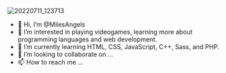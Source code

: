 

![20220711_123713](https://user-images.githubusercontent.com/87739674/181352688-0e815287-a3e5-4f18-8be5-41a5f4b99273.png)

- 👋 Hi, I’m @MilesAngels
- 👀 I’m interested in playing videogames, learning more about programming languages and web development.
- 🌱 I’m currently learning HTML, CSS, JavaScript, C++, Sass, and PHP.
- 💞️ I’m looking to collaborate on ...
- 📫 How to reach me ...

<!---
MilesAngels/MilesAngels is a ✨ special ✨ repository because its `README.md` (this file) appears on your GitHub profile.
You can click the Preview link to take a look at your changes.
--->

